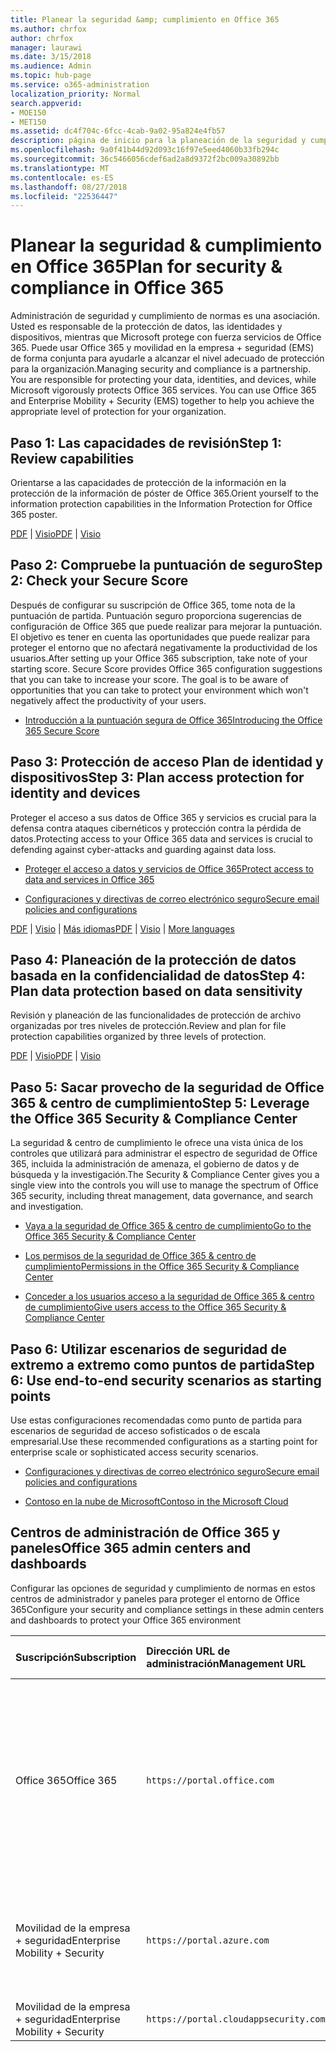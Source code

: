 ```yaml
---
title: Planear la seguridad &amp; cumplimiento en Office 365
ms.author: chrfox
author: chrfox
manager: laurawi
ms.date: 3/15/2018
ms.audience: Admin
ms.topic: hub-page
ms.service: o365-administration
localization_priority: Normal
search.appverid:
- MOE150
- MET150
ms.assetid: dc4f704c-6fcc-4cab-9a02-95a824e4fb57
description: página de inicio para la planeación de la seguridad y cumplimiento de normas
ms.openlocfilehash: 9a0f41b44d92d093c16f97e5eed4060b33fb294c
ms.sourcegitcommit: 36c5466056cdef6ad2a8d9372f2bc009a30892bb
ms.translationtype: MT
ms.contentlocale: es-ES
ms.lasthandoff: 08/27/2018
ms.locfileid: "22536447"
---
```

# <a name="plan-for-security-amp-compliance-in-office-365"></a><span data-ttu-id="281fa-103">Planear la seguridad &amp; cumplimiento en Office 365</span><span class="sxs-lookup"><span data-stu-id="281fa-103">Plan for security &amp; compliance in Office 365</span></span>

<span data-ttu-id="281fa-p101">Administración de seguridad y cumplimiento de normas es una asociación. Usted es responsable de la protección de datos, las identidades y dispositivos, mientras que Microsoft protege con fuerza servicios de Office 365. Puede usar Office 365 y movilidad en la empresa + seguridad (EMS) de forma conjunta para ayudarle a alcanzar el nivel adecuado de protección para la organización.</span><span class="sxs-lookup"><span data-stu-id="281fa-p101">Managing security and compliance is a partnership. You are responsible for protecting your data, identities, and devices, while Microsoft vigorously protects Office 365 services. You can use Office 365 and Enterprise Mobility + Security (EMS) together to help you achieve the appropriate level of protection for your organization.</span></span>
  
## <a name="step-1-review-capabilities"></a><span data-ttu-id="281fa-107">Paso 1: Las capacidades de revisión</span><span class="sxs-lookup"><span data-stu-id="281fa-107">Step 1: Review capabilities</span></span>

<span data-ttu-id="281fa-108">Orientarse a las capacidades de protección de la información en la protección de la información de póster de Office 365.</span><span class="sxs-lookup"><span data-stu-id="281fa-108">Orient yourself to the information protection capabilities in the Information Protection for Office 365 poster.</span></span> 
  
<span data-ttu-id="281fa-109">[PDF](https://download.microsoft.com/download/2/3/D/23D91386-8349-4F7A-9470-FD5AED861F16/MSFT_cloud_architecture_informationprotection.pdf) | [Visio](https://download.microsoft.com/download/2/3/D/23D91386-8349-4F7A-9470-FD5AED861F16/MSFT_cloud_architecture_informationprotection.vsd)</span><span class="sxs-lookup"><span data-stu-id="281fa-109">[PDF](https://download.microsoft.com/download/2/3/D/23D91386-8349-4F7A-9470-FD5AED861F16/MSFT_cloud_architecture_informationprotection.pdf) | [Visio](https://download.microsoft.com/download/2/3/D/23D91386-8349-4F7A-9470-FD5AED861F16/MSFT_cloud_architecture_informationprotection.vsd)</span></span>
  
## <a name="step-2-check-your-secure-score"></a><span data-ttu-id="281fa-110">Paso 2: Compruebe la puntuación de seguro</span><span class="sxs-lookup"><span data-stu-id="281fa-110">Step 2: Check your Secure Score</span></span>

<span data-ttu-id="281fa-p102">Después de configurar su suscripción de Office 365, tome nota de la puntuación de partida. Puntuación seguro proporciona sugerencias de configuración de Office 365 que puede realizar para mejorar la puntuación. El objetivo es tener en cuenta las oportunidades que puede realizar para proteger el entorno que no afectará negativamente la productividad de los usuarios.</span><span class="sxs-lookup"><span data-stu-id="281fa-p102">After setting up your Office 365 subscription, take note of your starting score. Secure Score provides Office 365 configuration suggestions that you can take to increase your score. The goal is to be aware of opportunities that you can take to protect your environment which won't negatively affect the productivity of your users.</span></span>
  
- [<span data-ttu-id="281fa-114">Introducción a la puntuación segura de Office 365</span><span class="sxs-lookup"><span data-stu-id="281fa-114">Introducing the Office 365 Secure Score</span></span>](office-365-secure-score.md)
    
## <a name="step-3-plan-access-protection-for-identity-and-devices"></a><span data-ttu-id="281fa-115">Paso 3: Protección de acceso Plan de identidad y dispositivos</span><span class="sxs-lookup"><span data-stu-id="281fa-115">Step 3: Plan access protection for identity and devices</span></span>

<span data-ttu-id="281fa-116">Proteger el acceso a sus datos de Office 365 y servicios es crucial para la defensa contra ataques cibernéticos y protección contra la pérdida de datos.</span><span class="sxs-lookup"><span data-stu-id="281fa-116">Protecting access to your Office 365 data and services is crucial to defending against cyber-attacks and guarding against data loss.</span></span>
  
- [<span data-ttu-id="281fa-117">Proteger el acceso a datos y servicios de Office 365</span><span class="sxs-lookup"><span data-stu-id="281fa-117">Protect access to data and services in Office 365</span></span>](protect-access-to-data-and-services.md)
    
- [<span data-ttu-id="281fa-118">Configuraciones y directivas de correo electrónico seguro</span><span class="sxs-lookup"><span data-stu-id="281fa-118">Secure email policies and configurations</span></span>](https://docs.microsoft.com/microsoft-365/enterprise/secure-email-recommended-policies)
    
<span data-ttu-id="281fa-119">[PDF](https://go.microsoft.com/fwlink/p/?linkid=841656) | [Visio](https://go.microsoft.com/fwlink/p/?linkid=841657) | [Más idiomas](https://www.microsoft.com/download/details.aspx?id=55032)</span><span class="sxs-lookup"><span data-stu-id="281fa-119">[PDF](https://go.microsoft.com/fwlink/p/?linkid=841656) | [Visio](https://go.microsoft.com/fwlink/p/?linkid=841657) | [More languages](https://www.microsoft.com/download/details.aspx?id=55032)</span></span>
  
## <a name="step-4-plan-data-protection-based-on-data-sensitivity"></a><span data-ttu-id="281fa-120">Paso 4: Planeación de la protección de datos basada en la confidencialidad de datos</span><span class="sxs-lookup"><span data-stu-id="281fa-120">Step 4: Plan data protection based on data sensitivity</span></span>

<span data-ttu-id="281fa-121">Revisión y planeación de las funcionalidades de protección de archivo organizadas por tres niveles de protección.</span><span class="sxs-lookup"><span data-stu-id="281fa-121">Review and plan for file protection capabilities organized by three levels of protection.</span></span>
  
<span data-ttu-id="281fa-122">[PDF](http://download.microsoft.com/download/7/8/9/789645A5-BD10-4541-BC33-F8D1EFF5E911/MSFT_cloud_architecture_O365%20file%20protection.pdf) | [Visio](http://download.microsoft.com/download/7/8/9/789645A5-BD10-4541-BC33-F8D1EFF5E911/MSFT_cloud_architecture_O365%20file%20protection.vsdx)</span><span class="sxs-lookup"><span data-stu-id="281fa-122">[PDF](http://download.microsoft.com/download/7/8/9/789645A5-BD10-4541-BC33-F8D1EFF5E911/MSFT_cloud_architecture_O365%20file%20protection.pdf) | [Visio](http://download.microsoft.com/download/7/8/9/789645A5-BD10-4541-BC33-F8D1EFF5E911/MSFT_cloud_architecture_O365%20file%20protection.vsdx)</span></span>
  
## <a name="step-5-leverage-the-office-365-security-amp-compliance-center"></a><span data-ttu-id="281fa-123">Paso 5: Sacar provecho de la seguridad de Office 365 &amp; centro de cumplimiento</span><span class="sxs-lookup"><span data-stu-id="281fa-123">Step 5: Leverage the Office 365 Security &amp; Compliance Center</span></span>

<span data-ttu-id="281fa-124">La seguridad &amp; centro de cumplimiento le ofrece una vista única de los controles que utilizará para administrar el espectro de seguridad de Office 365, incluida la administración de amenaza, el gobierno de datos y de búsqueda y la investigación.</span><span class="sxs-lookup"><span data-stu-id="281fa-124">The Security &amp; Compliance Center gives you a single view into the controls you will use to manage the spectrum of Office 365 security, including threat management, data governance, and search and investigation.</span></span> 
  
- [<span data-ttu-id="281fa-125">Vaya a la seguridad de Office 365 &amp; centro de cumplimiento</span><span class="sxs-lookup"><span data-stu-id="281fa-125">Go to the Office 365 Security &amp; Compliance Center</span></span>](go-to-the-securitycompliance-center.md)
    
- [<span data-ttu-id="281fa-126">Los permisos de la seguridad de Office 365 &amp; centro de cumplimiento</span><span class="sxs-lookup"><span data-stu-id="281fa-126">Permissions in the Office 365 Security &amp; Compliance Center</span></span>](permissions-in-the-security-and-compliance-center.md)
    
- [<span data-ttu-id="281fa-127">Conceder a los usuarios acceso a la seguridad de Office 365 &amp; centro de cumplimiento</span><span class="sxs-lookup"><span data-stu-id="281fa-127">Give users access to the Office 365 Security &amp; Compliance Center</span></span>](grant-access-to-the-security-and-compliance-center.md)
    
## <a name="step-6-use-end-to-end-security-scenarios-as-starting-points"></a><span data-ttu-id="281fa-128">Paso 6: Utilizar escenarios de seguridad de extremo a extremo como puntos de partida</span><span class="sxs-lookup"><span data-stu-id="281fa-128">Step 6: Use end-to-end security scenarios as starting points</span></span>

<span data-ttu-id="281fa-129">Use estas configuraciones recomendadas como punto de partida para escenarios de seguridad de acceso sofisticados o de escala empresarial.</span><span class="sxs-lookup"><span data-stu-id="281fa-129">Use these recommended configurations as a starting point for enterprise scale or sophisticated access security scenarios.</span></span>
  
- [<span data-ttu-id="281fa-130">Configuraciones y directivas de correo electrónico seguro</span><span class="sxs-lookup"><span data-stu-id="281fa-130">Secure email policies and configurations</span></span>](https://docs.microsoft.com/microsoft-365/enterprise/secure-email-recommended-policies)
    
- [<span data-ttu-id="281fa-131">Contoso en la nube de Microsoft</span><span class="sxs-lookup"><span data-stu-id="281fa-131">Contoso in the Microsoft Cloud</span></span>](http://aka.ms/cloudarchcontoso)
    
## <a name="office-365-admin-centers-and-dashboards"></a><span data-ttu-id="281fa-132">Centros de administración de Office 365 y paneles</span><span class="sxs-lookup"><span data-stu-id="281fa-132">Office 365 admin centers and dashboards</span></span>

<span data-ttu-id="281fa-133">Configurar las opciones de seguridad y cumplimiento de normas en estos centros de administrador y paneles para proteger el entorno de Office 365</span><span class="sxs-lookup"><span data-stu-id="281fa-133">Configure your security and compliance settings in these admin centers and dashboards to protect your Office 365 environment</span></span>
  
|<span data-ttu-id="281fa-134">**Suscripción**</span><span class="sxs-lookup"><span data-stu-id="281fa-134">**Subscription**</span></span>|<span data-ttu-id="281fa-135">**Dirección URL de administración**</span><span class="sxs-lookup"><span data-stu-id="281fa-135">**Management URL**</span></span>|<span data-ttu-id="281fa-136">**Paneles y centros de administrador**</span><span class="sxs-lookup"><span data-stu-id="281fa-136">**Dashboards and admin centers**</span></span>|
|:-----|:-----|:-----|
|<span data-ttu-id="281fa-137">Office 365</span><span class="sxs-lookup"><span data-stu-id="281fa-137">Office 365</span></span>  <br/> |`https://portal.office.com`  <br/> | <span data-ttu-id="281fa-138">Centro de administración de Office 365</span><span class="sxs-lookup"><span data-stu-id="281fa-138">Office 365 admin center</span></span>  <br/>  <span data-ttu-id="281fa-139">Seguridad &amp; centro de cumplimiento</span><span class="sxs-lookup"><span data-stu-id="281fa-139">Security &amp; Compliance Center</span></span>  <br/>  <span data-ttu-id="281fa-140">Centro de administración de Exchange</span><span class="sxs-lookup"><span data-stu-id="281fa-140">Exchange admin center</span></span>  <br/>  <span data-ttu-id="281fa-141">Centro de administración de SharePoint y OneDrive para el centro de administración de negocio</span><span class="sxs-lookup"><span data-stu-id="281fa-141">SharePoint admin center and OneDrive for Business admin center</span></span>  <br/> |
|<span data-ttu-id="281fa-142">Movilidad de la empresa + seguridad</span><span class="sxs-lookup"><span data-stu-id="281fa-142">Enterprise Mobility + Security</span></span>  <br/> |`https://portal.azure.com`  <br/> | <span data-ttu-id="281fa-143">Azure Active Directory</span><span class="sxs-lookup"><span data-stu-id="281fa-143">Azure Active Directory</span></span>  <br/>  <span data-ttu-id="281fa-144">Administración de aplicaciones de Microsoft Mobile</span><span class="sxs-lookup"><span data-stu-id="281fa-144">Microsoft Mobile Application Management</span></span>  <br/>  <span data-ttu-id="281fa-145">Microsoft Intune</span><span class="sxs-lookup"><span data-stu-id="281fa-145">Microsoft Intune</span></span>  <br/> |
|<span data-ttu-id="281fa-146">Movilidad de la empresa + seguridad</span><span class="sxs-lookup"><span data-stu-id="281fa-146">Enterprise Mobility + Security</span></span>  <br/> |`https://portal.cloudappsecurity.com`  <br/> | <span data-ttu-id="281fa-147">Seguridad de la aplicación en la nube</span><span class="sxs-lookup"><span data-stu-id="281fa-147">Cloud App Security</span></span>  <br/> |
   

